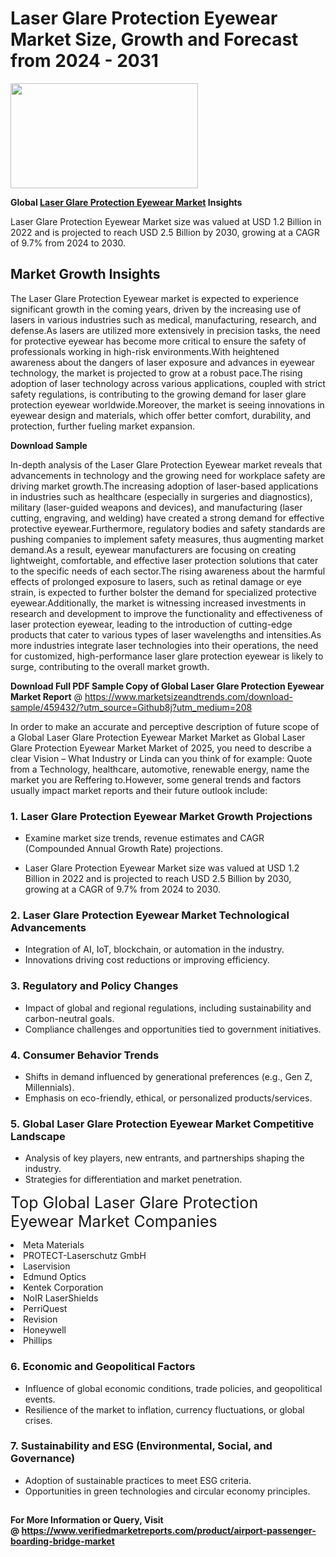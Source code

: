 <H1>Laser Glare Protection Eyewear Market Size, Growth and Forecast from 2024 - 2031</H1><img class="aligncenter size-medium wp-image-584254" src="https://thirdeyenews.in/wp-content/uploads/2024/09/Global-Market-Research-300x168.jpeg" alt="" width="300" height="168" /><p><strong>Global&nbsp;<a href="https://www.marketsizeandtrends.com/download-sample/459432/?utm_source=Github8j?utm_medium=208">Laser Glare Protection Eyewear Market</a> Insights</strong></p><p>Laser Glare Protection Eyewear Market size was valued at USD 1.2 Billion in 2022 and is projected to reach USD 2.5 Billion by 2030, growing at a CAGR of 9.7% from 2024 to 2030.</p><p><h2>Market Growth Insights</h2> <p>The Laser Glare Protection Eyewear market is expected to experience significant growth in the coming years, driven by the increasing use of lasers in various industries such as medical, manufacturing, research, and defense.As lasers are utilized more extensively in precision tasks, the need for protective eyewear has become more critical to ensure the safety of professionals working in high-risk environments.With heightened awareness about the dangers of laser exposure and advances in eyewear technology, the market is projected to grow at a robust pace.The rising adoption of laser technology across various applications, coupled with strict safety regulations, is contributing to the growing demand for laser glare protection eyewear worldwide.Moreover, the market is seeing innovations in eyewear design and materials, which offer better comfort, durability, and protection, further fueling market expansion.</p> <p><strong>Download Sample</strong></p> <p>In-depth analysis of the Laser Glare Protection Eyewear market reveals that advancements in technology and the growing need for workplace safety are driving market growth.The increasing adoption of laser-based applications in industries such as healthcare (especially in surgeries and diagnostics), military (laser-guided weapons and devices), and manufacturing (laser cutting, engraving, and welding) have created a strong demand for effective protective eyewear.Furthermore, regulatory bodies and safety standards are pushing companies to implement safety measures, thus augmenting market demand.As a result, eyewear manufacturers are focusing on creating lightweight, comfortable, and effective laser protection solutions that cater to the specific needs of each sector.The rising awareness about the harmful effects of prolonged exposure to lasers, such as retinal damage or eye strain, is expected to further bolster the demand for specialized protective eyewear.Additionally, the market is witnessing increased investments in research and development to improve the functionality and effectiveness of laser protection eyewear, leading to the introduction of cutting-edge products that cater to various types of laser wavelengths and intensities.As more industries integrate laser technologies into their operations, the need for customized, high-performance laser glare protection eyewear is likely to surge, contributing to the overall market growth.<p><span class=""><strong>Download Full PDF Sample Copy of Global Laser Glare Protection Eyewear Market Report</strong> @ <a href="https://www.marketsizeandtrends.com/download-sample/459432/?utm_source=Github8j?utm_medium=208" target="_blank">https://www.marketsizeandtrends.com/download-sample/459432/?utm_source=Github8j?utm_medium=208</a></span></p><p>In order to make an accurate and perceptive description of future scope of a Global&nbsp;Laser Glare Protection Eyewear Market Market as Global&nbsp;Laser Glare Protection Eyewear Market Market of 2025, you need to describe a clear Vision &ndash; What Industry or Linda can you think of for example: Quote from a Technology, healthcare, automotive, renewable energy, name the market you are Reffering to.However, some general trends and factors usually impact market reports and their future outlook include:</p><h3>1.&nbsp;<strong>Laser Glare Protection Eyewear Market Growth Projections</strong></h3><ul><li>Examine market size trends, revenue estimates and CAGR (Compounded Annual Growth Rate) projections.</li><li><p>Laser Glare Protection Eyewear Market size was valued at USD 1.2 Billion in 2022 and is projected to reach USD 2.5 Billion by 2030, growing at a CAGR of 9.7% from 2024 to 2030.</p></li></ul><h3>2.&nbsp;<strong>Laser Glare Protection Eyewear Market Technological Advancements</strong></h3><ul><li>Integration of AI, IoT, blockchain, or automation in the industry.</li><li>Innovations driving cost reductions or improving efficiency.</li></ul><h3>3.&nbsp;<strong>Regulatory and Policy Changes</strong></h3><ul><li>Impact of global and regional regulations, including sustainability and carbon-neutral goals.</li><li>Compliance challenges and opportunities tied to government initiatives.</li></ul><h3>4.&nbsp;<strong>Consumer Behavior Trends</strong></h3><ul><li>Shifts in demand influenced by generational preferences (e.g., Gen Z, Millennials).</li><li>Emphasis on eco-friendly, ethical, or personalized products/services.</li></ul><h3>5.&nbsp;<strong>Global Laser Glare Protection Eyewear Market Competitive Landscape</strong></h3><ul><li>Analysis of key players, new entrants, and partnerships shaping the industry.</li><li>Strategies for differentiation and market penetration.</li></ul><p data-pm-slice="1 1 []"><span style="color: inherit; font-family: inherit; font-size: 25px;">Top Global Laser Glare Protection Eyewear Market Companies</span></p><div class="" data-test-id=""><p><li>Meta Materials</li><li> PROTECT-Laserschutz GmbH</li><li> Laservision</li><li> Edmund Optics</li><li> Kentek Corporation</li><li> NoIR LaserShields</li><li> PerriQuest</li><li> Revision</li><li> Honeywell</li><li> Phillips</li></p></div><h3>6.&nbsp;<strong>Economic and Geopolitical Factors</strong></h3><ul><li>Influence of global economic conditions, trade policies, and geopolitical events.</li><li>Resilience of the market to inflation, currency fluctuations, or global crises.</li></ul><h3>7.&nbsp;<strong>Sustainability and ESG (Environmental, Social, and Governance)</strong></h3><ul><li>Adoption of sustainable practices to meet ESG criteria.</li><li>Opportunities in green technologies and circular economy principles.</li></ul><h2><strong style="font-size: 14px;">For More Information or Query, Visit @&nbsp;</strong><a style="background-color: #ffffff; font-size: 14px;" href="https://www.marketsizeandtrends.com/report/laser-glare-protection-eyewear-market/" target="_blank">https://www.verifiedmarketreports.com/product/airport-passenger-boarding-bridge-market</a></h2>
